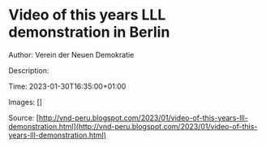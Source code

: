# Video of this years LLL demonstration in Berlin

Author: Verein der Neuen Demokratie

Description: 

Time: 2023-01-30T16:35:00+01:00

Images: []

<!--METADATA-->





  



Source: [http://vnd-peru.blogspot.com/2023/01/video-of-this-years-lll-demonstration.html](http://vnd-peru.blogspot.com/2023/01/video-of-this-years-lll-demonstration.html)